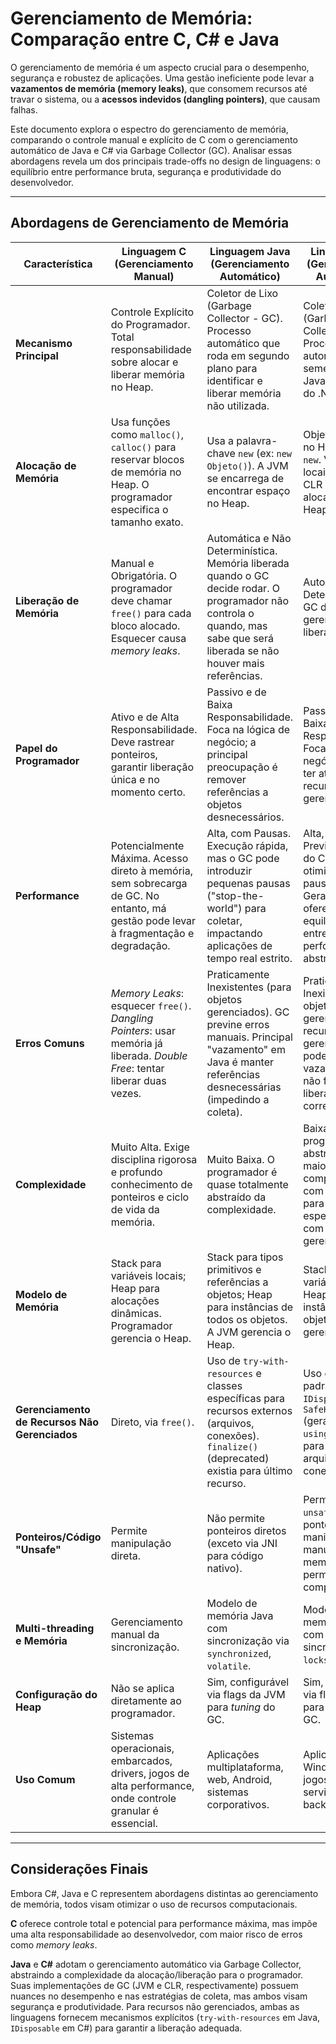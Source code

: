 # Gerenciamento de Memória: Comparação entre C, C# e Java

O gerenciamento de memória é um aspecto crucial para o desempenho, segurança e robustez de aplicações. Uma gestão ineficiente pode levar a **vazamentos de memória (memory leaks)**, que consomem recursos até travar o sistema, ou a **acessos indevidos (dangling pointers)**, que causam falhas.

Este documento explora o espectro do gerenciamento de memória, comparando o controle manual e explícito de C com o gerenciamento automático de Java e C# via Garbage Collector (GC). Analisar essas abordagens revela um dos principais trade-offs no design de linguagens: o equilíbrio entre performance bruta, segurança e produtividade do desenvolvedor.

---

## Abordagens de Gerenciamento de Memória

| Característica | Linguagem C (Gerenciamento Manual) | Linguagem Java (Gerenciamento Automático) | Linguagem C# (Gerenciamento Automático) |
|---|---|---|---|
| **Mecanismo Principal** | Controle Explícito do Programador. Total responsabilidade sobre alocar e liberar memória no Heap. | Coletor de Lixo (Garbage Collector - GC). Processo automático que roda em segundo plano para identificar e liberar memória não utilizada. | Coletor de Lixo (Garbage Collector - GC). Processo automático semelhante ao Java, mas dentro do .NET CLR. |
| **Alocação de Memória** | Usa funções como `malloc()`, `calloc()` para reservar blocos de memória no Heap. O programador especifica o tamanho exato. | Usa a palavra-chave `new` (ex: `new Objeto()`). A JVM se encarrega de encontrar espaço no Heap. | Objetos criados no Heap usando `new`. Variáveis locais na Stack. O CLR gerencia a alocação no Heap. |
| **Liberação de Memória** | Manual e Obrigatória. O programador deve chamar `free()` para cada bloco alocado. Esquecer causa *memory leaks*. | Automática e Não Determinística. Memória liberada quando o GC decide rodar. O programador não controla o quando, mas sabe que será liberada se não houver mais referências. | Automática e Não Determinística. O GC do .NET CLR gerencia a liberação. |
| **Papel do Programador** | Ativo e de Alta Responsabilidade. Deve rastrear ponteiros, garantir liberação única e no momento certo. | Passivo e de Baixa Responsabilidade. Foca na lógica de negócio; a principal preocupação é remover referências a objetos desnecessários. | Passivo e de Baixa Responsabilidade. Foca na lógica de negócio. Precisa ter atenção a recursos não gerenciados. |
| **Performance** | Potencialmente Máxima. Acesso direto à memória, sem sobrecarga de GC. No entanto, má gestão pode levar à fragmentação e degradação. | Alta, com Pausas. Execução rápida, mas o GC pode introduzir pequenas pausas ("stop-the-world") para coletar, impactando aplicações de tempo real estrito. | Alta, com Pausas Previsíveis. O GC do CLR é otimizado para pausas curtas. Geralmente, oferece um equilíbrio sólido entre performance e abstração. |
| **Erros Comuns** | *Memory Leaks*: esquecer `free()`. *Dangling Pointers*: usar memória já liberada. *Double Free*: tentar liberar duas vezes. | Praticamente Inexistentes (para objetos gerenciados). GC previne erros manuais. Principal "vazamento" em Java é manter referências desnecessárias (impedindo a coleta). | Praticamente Inexistentes para objetos gerenciados. Para recursos não gerenciados, pode haver vazamentos se não forem liberados corretamente. |
| **Complexidade** | Muito Alta. Exige disciplina rigorosa e profundo conhecimento de ponteiros e ciclo de vida da memória. | Muito Baixa. O programador é quase totalmente abstraído da complexidade. | Baixa. O programador é abstraído da maioria da complexidade, com mecanismos para lidar especificamente com recursos não gerenciados. |
| **Modelo de Memória** | Stack para variáveis locais; Heap para alocações dinâmicas. Programador gerencia o Heap. | Stack para tipos primitivos e referências a objetos; Heap para instâncias de todos os objetos. A JVM gerencia o Heap. | Stack para variáveis locais; Heap para instâncias de objetos. O CLR gerencia o Heap. |
| **Gerenciamento de Recursos Não Gerenciados** | Direto, via `free()`. | Uso de `try-with-resources` e classes específicas para recursos externos (arquivos, conexões). `finalize()` (deprecated) existia para último recurso. | Uso explícito via padrão `IDisposable` e `SafeHandle` (geralmente via `using` statement) para liberar arquivos, conexões, etc. |
| **Ponteiros/Código "Unsafe"** | Permite manipulação direta. | Não permite ponteiros diretos (exceto via JNI para código nativo). | Permite código `unsafe` com ponteiros para manipulação manual de memória (exige permissão no compilador). |
| **Multi-threading e Memória** | Gerenciamento manual da sincronização. | Modelo de memória Java com sincronização via `synchronized`, `volatile`. | Modelo de memória do .NET com sincronização via `locks`, `volatile`. |
| **Configuração do Heap** | Não se aplica diretamente ao programador. | Sim, configurável via flags da JVM para *tuning* do GC. | Sim, configurável via flags do CLR para *tuning* do GC. |
| **Uso Comum** | Sistemas operacionais, embarcados, drivers, jogos de alta performance, onde controle granular é essencial. | Aplicações multiplataforma, web, Android, sistemas corporativos. | Aplicações Windows, web, jogos (Unity), serviços backend. |

---

## Considerações Finais

Embora C#, Java e C representem abordagens distintas ao gerenciamento de memória, todos visam otimizar o uso de recursos computacionais.

**C** oferece controle total e potencial para performance máxima, mas impõe uma alta responsabilidade ao desenvolvedor, com maior risco de erros como *memory leaks*.

**Java** e **C#** adotam o gerenciamento automático via Garbage Collector, abstraindo a complexidade da alocação/liberação para o programador. Suas implementações de GC (JVM e CLR, respectivamente) possuem nuances no desempenho e nas estratégias de coleta, mas ambos visam segurança e produtividade. Para recursos não gerenciados, ambas as linguagens fornecem mecanismos explícitos (`try-with-resources` em Java, `IDisposable` em C#) para garantir a liberação adequada.
